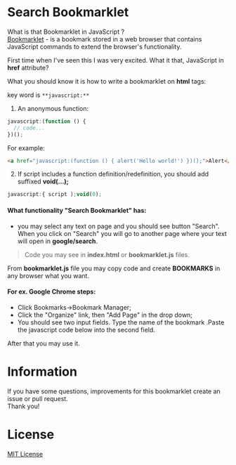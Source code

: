 Search Bookmarklet
================================
What is that Bookmarklet in JavaScript ? <br/>
[Bookmarklet](http://en.wikipedia.org/wiki/Bookmarklet) - is a bookmark stored in a web browser that contains JavaScript commands to extend the browser's functionality.


First time when I've seen this I was very excited. What it that, JavaScript in **href** attribute?<br/>

What you should know it is how to write a bookmarklet on **html** tags:<br/>

key word is `**javascript:**`<br/>

1. An anonymous function:
```javascript
javascript:(function () {
  // code...
})();
```
For example:
```html
<a href="javascript:(function () { alert('Hello world!') })();">Alert</a>
```
2. If script includes a function definition/redefinition, you should add suffixed **void(...);**
```javascript
javascript:{ script );void(0);
```

#### What functionality "Search Bookmarklet" has:
- you may select any text on page and you should see button "Search". When you click on "Search" you will go to another page where your text will open in **google/search**.

> Code you may see in **index.html** or **bookmarklet.js** files.

From **bookmarklet.js** file you may copy code and create **BOOKMARKS** in any browser what you want.<br/>

#### For ex. Google Chrome steps:
- Click Bookmarks->Bookmark Manager;
- Click the "Organize" link, then "Add Page" in the drop down;
- You should see two input fields. Type the name of the bookmark .Paste the javascript code below into the second field.

After that you may use it.

Information
============
If you have some questions, improvements for this bookmarklet create an issue or pull request.<br/>
Thank you!

License
========
[MIT License](http://opensource.org/licenses/mit-license.php)
